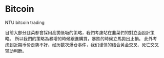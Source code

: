 # Bitcoin
NTU bitcoin trading 

目前大部分韭菜都會採用高拋低吸的策略，我們考慮站在韭菜們的對立面設計策略。
所以我們的策略為暴增的時候跟進購買，暴跌的時候立馬拋出止損。
此外考虑到近期币价走势不好，经历数次爆仓事件，我们谨慎的结合黄金交叉、死亡交叉辅助判断。

